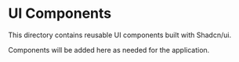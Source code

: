 # UI Components

This directory contains reusable UI components built with Shadcn/ui.

Components will be added here as needed for the application.
